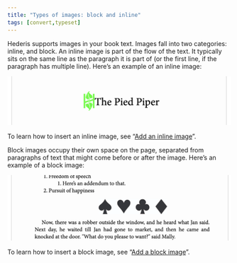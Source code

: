 ```yaml
---
title: "Types of images: block and inline"
tags: [convert,typeset]
---
```

 
<html><body><section data-type="chapter" class="hsecchapter" data-hederis-type="hsecchapter" id="block-and-inline-images" data-pi-attrs="id: block-and-inline-images; data-tags: convert,typeset;" role="doc-chapter" data-tags="convert,typeset" data-author-name=" " data-book-title=" " title="Types of images: block and inline"><p class="hblkp" data-hederis-type="hblkp" id="pH95DtFs3">Hederis supports images in your book text. Images fall into two categories: inline, and block. An inline image is part of the flow of the text. It typically sits on the same line as the paragraph it is part of (or the first line, if the paragraph has multiple line). Here&#8217;s an example of an inline image:</p><img data-hederis-type="hblkimg" class="hblkimg" id="pURGaTUAt" src="/images/imgtypes1.png" data-img-src="/images/imgtypes1.png"/><p class="hblkp" data-hederis-type="hblkp" id="puYUYl2kt">To learn how to insert an inline image, see &#8220;<a href="{% link _docs/add-an-inline-image.md %}" class="hspana" data-hederis-type="hspana" id="pph3rXr5r">Add an inline image</a>&#8221;.</p><p class="hblkp" data-hederis-type="hblkp" id="pV4bqXxeo">Block images occupy their own space on the page, separated from paragraphs of text that might come before or after the image. Here&#8217;s an example of a block image:</p><img data-hederis-type="hblkimg" class="hblkimg" id="pmpf4uFqv" src="/images/imgtypes2.png" data-img-src="/images/imgtypes2.png"/><p class="hblkp" data-hederis-type="hblkp" id="p5JfOBQ2B">To learn how to insert a block image, see &#8220;<a href="{% link _docs/add-an-image.md %}" class="hspana" data-hederis-type="hspana" id="pZQ6tQPXF">Add a block image</a>&#8221;.</p></section></body></html>
